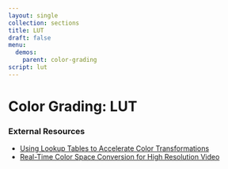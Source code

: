 ```yaml
---
layout: single
collection: sections
title: LUT
draft: false
menu:
  demos:
    parent: color-grading
script: lut
---
```


# Color Grading: LUT

### External Resources

* [Using Lookup Tables to Accelerate Color Transformations](https://developer.nvidia.com/gpugems/gpugems2/part-iii-high-quality-rendering/chapter-24-using-lookup-tables-accelerate-color)
* [Real-Time Color Space Conversion for High Resolution Video](https://www.nvidia.com/content/GTC/posters/2010/V01-Real-Time-Color-Space-Conversion-for-High-Resolution-Video.pdf)
